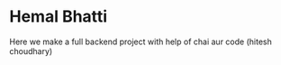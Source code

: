 # Hemal Bhatti 
 
Here we make a full backend project with help of chai aur code (hitesh choudhary) 